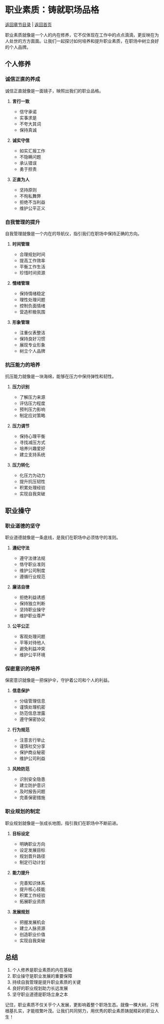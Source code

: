 # 职业素质：铸就职场品格

[返回章节目录](./index.md) | [返回首页](../README.md)

职业素质就像是一个人的内在修养，它不仅体现在工作中的点点滴滴，更反映在为人处世的方方面面。让我们一起探讨如何培养和提升职业素质，在职场中树立良好的个人品牌。

## 个人修养

### 诚信正直的养成

诚信正直就像是一面镜子，映照出我们的职业品格。

1. **言行一致**
   - 信守承诺
   - 实事求是
   - 不夸大其词
   - 保持真诚

2. **诚实守信**
   - 如实汇报工作
   - 不隐瞒问题
   - 承认错误
   - 勇于担责

3. **正直为人**
   - 坚持原则
   - 不徇私舞弊
   - 拒绝不当利益
   - 维护公平正义

### 自我管理的提升

自我管理就像是一个内在的导航仪，指引我们在职场中保持正确的方向。

1. **时间管理**
   - 合理规划时间
   - 提高工作效率
   - 平衡工作生活
   - 珍惜时间资源

2. **情绪管理**
   - 保持情绪稳定
   - 理性处理问题
   - 控制负面情绪
   - 营造积极氛围

3. **形象管理**
   - 注重仪表整洁
   - 保持良好习惯
   - 展现专业形象
   - 树立个人品牌

### 抗压能力的培养

抗压能力就像是一块海绵，能够在压力中保持弹性和韧性。

1. **压力识别**
   - 了解压力来源
   - 评估压力程度
   - 预判压力影响
   - 制定应对策略

2. **压力调节**
   - 保持心理平衡
   - 寻找减压方式
   - 培养兴趣爱好
   - 建立支持系统

3. **压力转化**
   - 化压力为动力
   - 提升抗压韧性
   - 积累处理经验
   - 实现自我突破

## 职业操守

### 职业道德的坚守

职业道德就像是一条底线，是我们在职场中必须恪守的准则。

1. **遵纪守法**
   - 遵守法律法规
   - 恪守职业准则
   - 维护公司制度
   - 遵循行业规范

2. **廉洁自律**
   - 拒绝利益诱惑
   - 保持独立判断
   - 坚持职业操守
   - 维护职业尊严

3. **公平公正**
   - 客观处理问题
   - 平等对待他人
   - 避免利益冲突
   - 维护公平环境

### 保密意识的培养

保密意识就像是一把保护伞，守护着公司和个人的利益。

1. **信息保护**
   - 分级管理信息
   - 谨慎处理机密
   - 防范信息泄露
   - 遵守保密协议

2. **行为规范**
   - 注意言行举止
   - 谨慎社交分享
   - 保护商业秘密
   - 维护公司利益

3. **风险防范**
   - 识别安全隐患
   - 建立防护意识
   - 及时报告问题
   - 完善保密措施

### 职业规划的制定

职业规划就像是一张成长地图，指引我们在职场中不断前进。

1. **目标设定**
   - 明确职业方向
   - 设定发展目标
   - 规划晋升路径
   - 制定行动计划

2. **能力提升**
   - 完善知识体系
   - 提升核心技能
   - 积累工作经验
   - 拓展职业资质

3. **发展规划**
   - 把握发展机会
   - 建立人脉资源
   - 创造职业价值
   - 实现自我突破

## 总结

1. 个人修养是职业素质的内在基础
2. 职业操守是职业发展的重要保障
3. 持续自我管理是提升职业素质的关键
4. 良好的职业规划助力长远发展
5. 坚守职业道德是职场立身之本

记住，职业素质不仅关乎个人发展，更影响着整个职场生态。就像一棵大树，只有根基扎实，才能枝繁叶茂。让我们共同努力，用优秀的职业素质铸就精彩的职业人生！